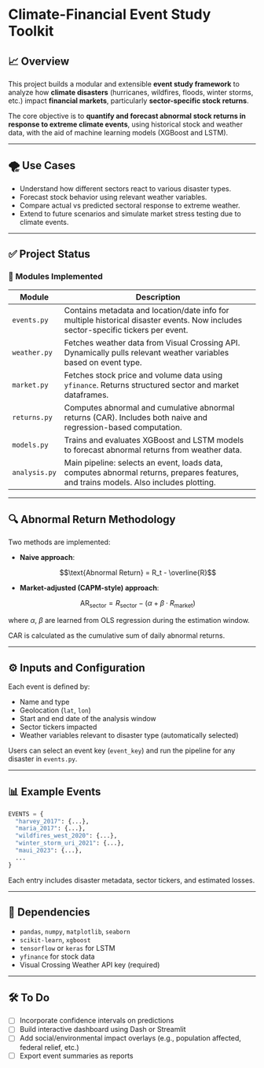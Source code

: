 # Climate-Financial Event Study Toolkit

## 📈 Overview

This project builds a modular and extensible **event study framework** to analyze how **climate disasters** (hurricanes, wildfires, floods, winter storms, etc.) impact **financial markets**, particularly **sector-specific stock returns**. 

The core objective is to **quantify and forecast abnormal stock returns in response to extreme climate events**, using historical stock and weather data, with the aid of machine learning models (XGBoost and LSTM).

---

## 🌪️ Use Cases

* Understand how different sectors react to various disaster types.
* Forecast stock behavior using relevant weather variables.
* Compare actual vs predicted sectoral response to extreme weather.
* Extend to future scenarios and simulate market stress testing due to climate events.

---

## ✅ Project Status

### 📂 Modules Implemented

| Module                | Description                                                                                                                           |
| --------------------- | ------------------------------------------------------------------------------------------------------------------------------------- |
| `events.py`           | Contains metadata and location/date info for multiple historical disaster events. Now includes sector-specific tickers per event.     |
| `weather.py`          | Fetches weather data from Visual Crossing API. Dynamically pulls relevant weather variables based on event type.                      |
| `market.py`           | Fetches stock price and volume data using `yfinance`. Returns structured sector and market dataframes.                                |
| `returns.py`          | Computes abnormal and cumulative abnormal returns (CAR). Includes both naive and regression-based computation.                        |
| `models.py`           | Trains and evaluates XGBoost and LSTM models to forecast abnormal returns from weather data.                                          |
| `analysis.py`         | Main pipeline: selects an event, loads data, computes abnormal returns, prepares features, and trains models. Also includes plotting. |

---

## 🔍 Abnormal Return Methodology

Two methods are implemented:

* **Naive approach**:

  $$\text{Abnormal Return} = R_t - \overline{R}$$

* **Market-adjusted (CAPM-style) approach**:

  $$\text{AR}_ {\text{sector}} = R_{\text{sector}} - (\alpha + \beta \cdot R_{\text{market}})$$

where $\alpha$, $\beta$ are learned from OLS regression during the estimation window.

CAR is calculated as the cumulative sum of daily abnormal returns.

---

## ⚙️ Inputs and Configuration

Each event is defined by:

* Name and type
* Geolocation (`lat`, `lon`)
* Start and end date of the analysis window
* Sector tickers impacted
* Weather variables relevant to disaster type (automatically selected)

Users can select an event key (`event_key`) and run the pipeline for any disaster in `events.py`.

---

## 📊 Example Events

```python
EVENTS = {
  "harvey_2017": {...},
  "maria_2017": {...},
  "wildfires_west_2020": {...},
  "winter_storm_uri_2021": {...},
  "maui_2023": {...},
  ...
}
```

Each entry includes disaster metadata, sector tickers, and estimated losses.

---

## 🔋 Dependencies

* `pandas`, `numpy`, `matplotlib`, `seaborn`
* `scikit-learn`, `xgboost`
* `tensorflow` or `keras` for LSTM
* `yfinance` for stock data
* Visual Crossing Weather API key (required)

---

## 🛠️ To Do

- [ ] Incorporate confidence intervals on predictions
- [ ] Build interactive dashboard using Dash or Streamlit
- [ ] Add social/environmental impact overlays (e.g., population affected, federal relief, etc.)
- [ ] Export event summaries as reports
